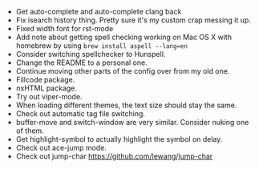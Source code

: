 - Get auto-complete and auto-complete clang back
- Fix isearch history thing. Pretty sure it's my custom crap messing
  it up.
- Fixed width font for rst-mode
- Add note about getting spell checking working on Mac OS X with
  homebrew by using `brew install aspell --lang=en`
- Consider switching spellchecker to Hunspell.
- Change the README to a personal one.
- Continue moving other parts of the config over from my old one.
- Fillcode package.
- nxHTML package.
- Try out viper-mode.
- When loading different themes, the text size should stay the same.
- Check out automatic tag file switching.
- buffer-move and switch-window are very similar. Consider nuking one
  of them.
- Get highlight-symbol to actually highlight the symbol on delay.
- Check out ace-jump mode.
- Check out jump-char https://github.com/lewang/jump-char

